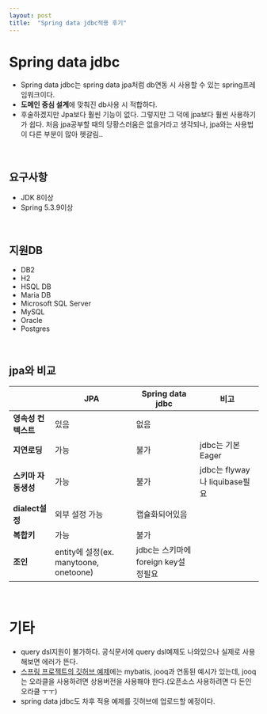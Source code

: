 ```yaml
---
layout: post
title:  "Spring data jdbc적용 후기"
---
```


# Spring data jdbc
- Spring data jdbc는 spring data jpa처럼 db연동 시 사용할 수 있는 spring프레임워크이다.
- **도메인 중심 설계**에 맞춰진 db사용 시 적합하다.
- 후술하겠지만 Jpa보다 훨씬 기능이 없다. 그렇지만 그 덕에 jpa보다 훨씬 사용하기가 쉽다. 
 처음 jpa공부할 때의 당황스러움은 없을거라고 생각되나, jpa와는 사용법이 다른 부분이 많아 헷갈림..
<br/>


## 요구사항
- JDK 8이상
- Spring 5.3.9이상
<br/>


## 지원DB
- DB2
- H2
- HSQL DB
- Maria DB
- Microsoft SQL Server
- MySQL
- Oracle
- Postgres
<br/>


## jpa와 비교

||JPA|Spring data jdbc|비고|
|----|----|----|----|
|**영속성 컨텍스트**|있음|없음||
|**지연로딩**|가능|불가|jdbc는 기본 Eager|
|**스키마 자동생성**|가능|불가|jdbc는 flyway나 liquibase필요|
|**dialect설정**|외부 설정 가능|캡슐화되어있음||
|**복합키**|가능|불가||
|**조인**|entity에 설정(ex. manytoone, onetoone)|jdbc는 스키마에 foreign key설정필요||

<br/>


# 기타
- query dsl지원이 불가하다. 공식문서에 query dsl예제도 나와있으나 실제로 사용해보면 에러가 뜬다.
- [스프링 프로젝트의 깃허브 예제](https://github.com/spring-projects/spring-data-examples)에는 mybatis, jooq과 
  연동된 예시가 있는데, jooq는 오라클을 사용하려면 상용버전을 사용해야 한다.(오픈소스 사용하려면 다 돈인 오라클 ㅜㅜ)
- spring data jdbc도 차후 적용 예제를 깃허브에 업로드할 예정이다.
